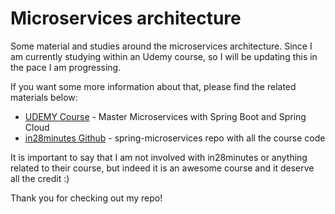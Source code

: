 # Microservices architecture

Some material and studies around the microservices architecture.
Since I am currently studying within an Udemy course, so I will be updating this in the pace I am progressing.

If you want some more information about that, please find the related materials below:

 * [UDEMY Course] - Master Microservices with Spring Boot and Spring Cloud 
* [in28minutes Github] - spring-microservices repo with all the course code

It is important to say that I am not involved with in28minutes or anything related to their course, but indeed it is an awesome course and it deserve all the credit :)

[UDEMY Course]: <https://www.udemy.com/microservices-with-spring-boot-and-spring-cloud/learn/v4/overview>
[in28minutes Github]: <https://github.com/in28minutes/spring-microservices>

Thank you for checking out my repo!